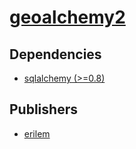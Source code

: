 # [geoalchemy2](https://pypi.org/project/geoalchemy2)

## Dependencies
- [sqlalchemy (>=0.8)](packages/s/sqlalchemy.md)



## Publishers
- [erilem](https://pypi.org/user/erilem)

